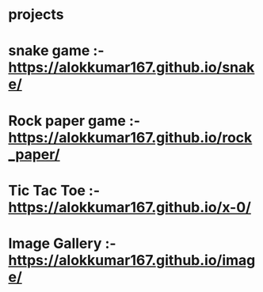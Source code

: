 # projects

# snake game :- https://alokkumar167.github.io/snake/

# Rock paper game :- https://alokkumar167.github.io/rock_paper/

# Tic Tac Toe :- https://alokkumar167.github.io/x-0/

# Image Gallery :- https://alokkumar167.github.io/image/

